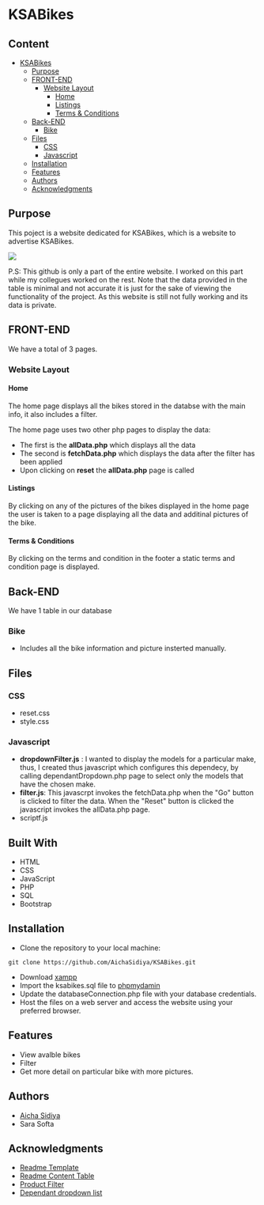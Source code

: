 <!--Title-->
# KSABikes
<!--Content Table-->

## Content 

- [KSABikes](#KSABikes)
  * [Purpose](#purpose)
  * [FRONT-END](#front-end)
    + [Website Layout](#website-layout)
      - [Home](#home)
      - [Listings](#Listings)
      - [Terms & Conditions](#Terms-&-Conditions)  
  * [Back-END](#back-end)
    + [Bike](#Bike)
  * [Files](#files)
    + [CSS](#css)
    + [Javascript](#javascript)
  * [Installation](#getting-started)
  * [Features](#features)
  * [Authors](#authors)
  * [Acknowledgments](#acknowledgments)


## Purpose
<!--Purpose of the project-->
This poject is a website dedicated for KSABikes, which is a website to advertise KSABikes.

<img src="https://github.com/AichaSidiya/KSABikes/blob/main/demoKSABikes.gif" />

P.S: This github is only a part of the entire website. I worked on this part while my collegues worked on the rest. Note that the data provided in the table is minimal and not accurate it is just for the sake of viewing the functionality of the project. As this website is still not fully working and its data is private.

<!--Header 3 front end-->
## FRONT-END
We have a total of 3 pages.

### Website Layout

#### Home
The home page displays all the bikes stored in the databse with the main info, it also includes a filter.

The home page uses two other php pages to display the data: 

* The first is the **allData.php** which displays all the data
* The second is **fetchData.php** which displays the data after the filter has been applied
* Upon clicking on **reset** the **allData.php** page is called

#### Listings
By clicking on any of the pictures of the bikes displayed in the home page the user is taken to a page displaying all the data and additinal pictures of the bike.

#### Terms & Conditions
By clicking on the terms and condition in the footer a static terms and condition page is displayed.

## Back-END

We have 1 table in our database

### Bike
* Includes all the bike information and picture insterted manually.


## Files
### CSS

* reset.css
* style.css

### Javascript

* **dropdownFilter.js** : I wanted to display the models for a particular make, thus, I created thus javascript which configures this dependecy, by calling dependantDropdown.php page to select only the models that have the chosen make.
* **filter.js**: This javascrpt invokes the fetchData.php when the "Go" button is clicked to filter the data. When the "Reset" button is clicked the javascript invokes the allData.php page.
* scriptf.js

## Built With
* HTML
* CSS
* JavaScript
* PHP
* SQL
* Bootstrap

<!--Header 3 installation and launching the project-->
## Installation
* Clone the repository to your local machine:
```
git clone https://github.com/AichaSidiya/KSABikes.git
```
* Download [xampp](https://www.apachefriends.org/download.html)
* Import the ksabikes.sql file to [phpmydamin](localhost/phpmyadmin/)
* Update the databaseConnection.php file with your database credentials.
* Host the files on a web server and access the website using your preferred browser.

## Features
* View avalble bikes
* Filter 
* Get more detail on particular bike with more pictures.

## Authors
<!-- The contributors to the project-->
* [Aicha Sidiya](https://github.com/AichaSidiya)
* Sara Softa


## Acknowledgments
<!-- Insparation files, codes, and general refrences used in writing the code of the project-->
* [Readme Template](https://gist.github.com/DomPizzie/7a5ff55ffa9081f2de27c315f5018afc)
* [Readme Content Table](https://ecotrust-canada.github.io/markdown-toc/)
* [Product Filter](https://www.webslesson.info/2018/08/how-to-make-product-filter-in-php-using-ajax.html)
* [Dependant dropdown list](https://www.laravelcode.com/post/how-to-make-dependent-dropdown-list-using-jquery-ajax-in-php)
